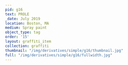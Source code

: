 ```yaml
---
pid: g16
text: PROLE
_date: July 2019
location: Boston, MA
medium: Spray paint
object_type: tag
order: '15'
layout: graffiti_item
collection: graffiti
thumbnail: "/img/derivatives/simple/g16/thumbnail.jpg"
full: "/img/derivatives/simple/g16/fullwidth.jpg"
---
```

